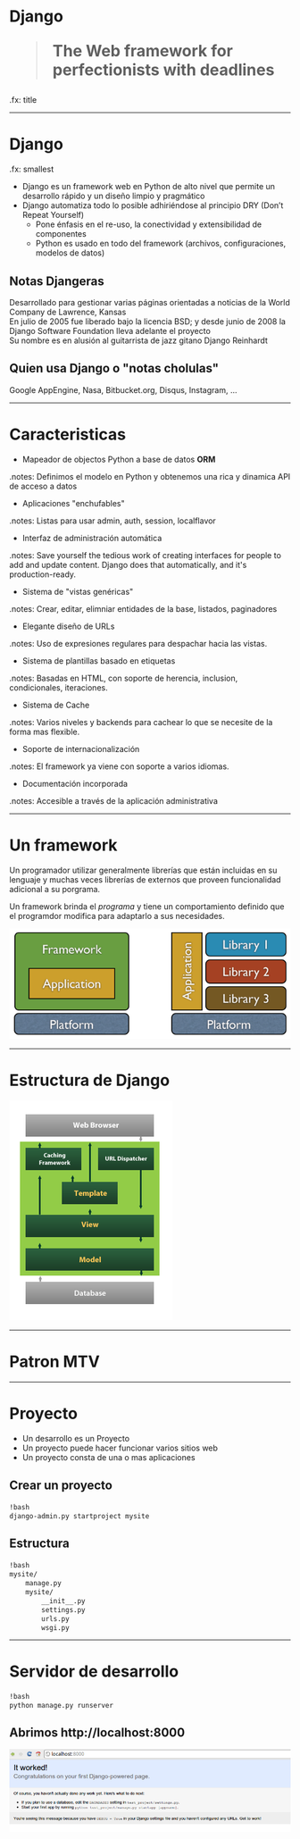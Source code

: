 # Django<blockquote><p>The Web framework for perfectionists with deadlines</p></blockquote>

.fx: title

---

# Django

.fx: smallest

* Django es un framework web en Python de alto nivel que permite un desarrollo rápido y un diseño limpio y pragmático
* Django automatiza todo lo posible adhiriéndose al principio DRY (Don’t Repeat Yourself)
    * Pone énfasis en el re-uso, la conectividad y extensibilidad de componentes
    * Python es usado en todo del framework (archivos, configuraciones, modelos de datos)

## Notas Djangeras

Desarrollado para gestionar varias páginas orientadas a noticias de la World Company de Lawrence, Kansas<br />
En julio de 2005 fue liberado bajo la licencia BSD; y desde junio de 2008 la Django Software Foundation lleva adelante el proyecto<br />
Su nombre es en alusión al guitarrista de jazz gitano Django Reinhardt

## Quien usa Django o "notas cholulas"

Google AppEngine, Nasa, Bitbucket.org, Disqus, Instagram, ...

---

# Caracteristicas

* Mapeador de objectos Python a base de datos **ORM**

.notes: Definimos el modelo en Python y obtenemos una rica y dinamica API de acceso a datos

* Aplicaciones "enchufables"

.notes: Listas para usar admin, auth, session, localflavor

* Interfaz de administración automática

.notes: Save yourself the tedious work of creating interfaces for people to add and update content. Django does that automatically, and it's production-ready.

* Sistema de "vistas genéricas"

.notes: Crear, editar, elimniar entidades de la base, listados, paginadores

* Elegante diseño de URLs

.notes: Uso de expresiones regulares para despachar hacia las vistas.

* Sistema de plantillas basado en etiquetas

.notes: Basadas en HTML, con soporte de herencia, inclusion, condicionales, iteraciones.

* Sistema de Cache

.notes: Varios niveles y backends para cachear lo que se necesite de la forma mas flexible.

* Soporte de internacionalización

.notes: El framework ya viene con soporte a varios idiomas.

* Documentación incorporada

.notes: Accesible a través de la aplicación administrativa

---

# Un framework

Un programador utilizar generalmente librerías que están
incluidas en su lenguaje y muchas veces librerías de
externos que proveen funcionalidad adicional a su porgrama.

Un framework brinda el *programa* y tiene un comportamiento
definido que el programdor modifica para adaptarlo a sus
necesidades.

![framework](images/architecture-framework-libraries.png)

---

# Estructura de Django

![estructura](images/django_architecture.png)

---

# Patron MTV

---

# Proyecto

* Un desarrollo es un Proyecto
* Un proyecto puede hacer funcionar varios sitios web
* Un proyecto consta de una o mas aplicaciones

## Crear un proyecto

    !bash
    django-admin.py startproject mysite

## Estructura

    !bash
    mysite/
        manage.py
        mysite/
            __init__.py
            settings.py
            urls.py
            wsgi.py

---

# Servidor de desarrollo

    !bash
    python manage.py runserver

## Abrimos http://localhost:8000

![runserver](images/runserver.png)
